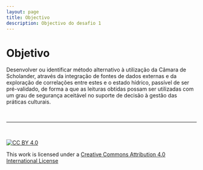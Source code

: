 ```yaml
---
layout: page
title: Objectivo
description: Objectivo do desafio 1
---
```


# Objetivo


Desenvolver ou identificar método alternativo à utilização da Câmara de Scholander,
através da integração de fontes de dados externas e da exploração de correlações entre
estes e o estado hídrico, passível de ser pré-validado, de forma a que as leituras obtidas
possam ser utilizadas com um grau de segurança aceitável no suporte de decisão à
gestão das práticas culturais.

&nbsp;

*** 

&nbsp;

[![CC BY 4.0](https://i.creativecommons.org/l/by/4.0/88x31.png)](http://creativecommons.org/licenses/by/4.0/)

This work is licensed under a [Creative Commons Attribution 4.0 International License](http://creativecommons.org/licenses/by/4.0/)
